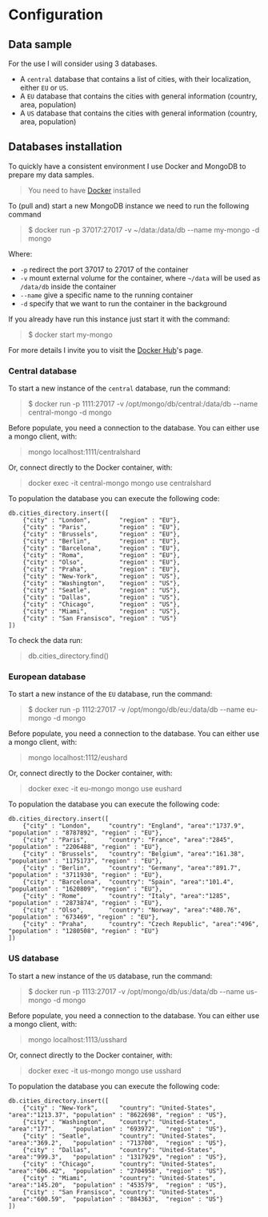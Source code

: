 # Configuration

## Data sample

For the use I will consider using 3 databases.

- A `central` database that contains a list of cities, with their localization, either `EU` or `US`.
- A `EU` database that contains the cities with general information (country, area, population)
- A `US` database that contains the cities with general information (country, area, population)

## Databases installation

To quickly have a consistent environment I use Docker and MongoDB to prepare my data samples.

> You need to have [Docker](https://docs.docker.com/install/) installed

To (pull and) start a new MongoDB instance we need to run the following command

 > $ docker run -p 37017:27017 -v ~/data:/data/db --name my-mongo -d mongo

Where:

- `-p` redirect the port 37017 to 27017 of the container
- `-v` mount external volume for the container, where `~/data` will be used as `/data/db` inside the container
- `--name` give a specific name to the running container
- `-d` specify that we want to run the container in the background

If you already have run this instance just start it with the command:

 > $ docker start my-mongo

For more details I invite you to visit the [Docker Hub](https://hub.docker.com/_/mongo/)'s page.

### Central database

To start a new instance of the `central` database, run the command:

 > $ docker run -p 1111:27017 -v /opt/mongo/db/central:/data/db --name central-mongo -d mongo

Before populate, you need a connection to the database. You can either use a mongo client, with:
> mongo localhost:1111/centralshard

Or, connect directly to the Docker container, with:
> docker exec -it central-mongo mongo
> use centralshard

To population the database you can execute the following code:

```
db.cities_directory.insert([
    {"city" : "London",        "region" : "EU"},
    {"city" : "Paris",         "region" : "EU"},
    {"city" : "Brussels",      "region" : "EU"},
    {"city" : "Berlin",        "region" : "EU"},
    {"city" : "Barcelona",     "region" : "EU"},
    {"city" : "Roma",          "region" : "EU"},
    {"city" : "Olso",          "region" : "EU"},
    {"city" : "Praha",         "region" : "EU"},
    {"city" : "New-York",      "region" : "US"},
    {"city" : "Washington",    "region" : "US"},
    {"city" : "Seatle",        "region" : "US"},
    {"city" : "Dallas",        "region" : "US"},
    {"city" : "Chicago",       "region" : "US"},
    {"city" : "Miami",         "region" : "US"},
    {"city" : "San Fransisco", "region" : "US"}
])
```

To check the data run:
> db.cities_directory.find()

### European database

To start a new instance of the `EU` database, run the command:

 > $ docker run -p 1112:27017 -v /opt/mongo/db/eu:/data/db --name eu-mongo -d mongo

Before populate, you need a connection to the database. You can either use a mongo client, with:
> mongo localhost:1112/eushard

Or, connect directly to the Docker container, with:
> docker exec -it eu-mongo mongo
> use eushard

To population the database you can execute the following code:

```
db.cities_directory.insert([
    {"city" : "London",     "country": "England", "area":"1737.9", "population" : "8787892", "region" : "EU"},
    {"city" : "Paris",      "country": "France", "area":"2845", "population" : "2206488", "region" : "EU"},
    {"city" : "Brussels",   "country": "Belgium", "area":"161.38", "population" : "1175173", "region" : "EU"},
    {"city" : "Berlin",     "country": "Germany", "area":"891.7", "population" : "3711930", "region" : "EU"},
    {"city" : "Barcelona",  "country": "Spain", "area":"101.4", "population" : "1620809", "region" : "EU"},
    {"city" : "Rome",       "country": "Italy", "area":"1285", "population" : "2873874", "region" : "EU"},
    {"city" : "Olso",       "country": "Norway", "area":"480.76", "population" : "673469", "region" : "EU"},
    {"city" : "Praha",      "country": "Czech Republic", "area":"496", "population" : "1280508", "region" : "EU"}
])
```

### US database

To start a new instance of the `US` database, run the command:

 > $ docker run -p 1113:27017 -v /opt/mongo/db/us:/data/db --name us-mongo -d mongo
 
Before populate, you need a connection to the database. You can either use a mongo client, with:
> mongo localhost:1113/usshard

Or, connect directly to the Docker container, with:
> docker exec -it us-mongo mongo
> use usshard

To population the database you can execute the following code:

```
db.cities_directory.insert([
    {"city" : "New-York",      "country": "United-States", "area":"1213.37", "population" : "8622698", "region" : "US"},
    {"city" : "Washington",    "country": "United-States", "area":"177",     "population" : "693972",  "region" : "US"},
    {"city" : "Seatle",        "country": "United-States", "area":"369.2",   "population" : "713700",  "region" : "US"},
    {"city" : "Dallas",        "country": "United-States", "area":"999.3",   "population" : "1317929", "region" : "US"},
    {"city" : "Chicago",       "country": "United-States", "area":"606.42",  "population" : "2704958", "region" : "US"},
    {"city" : "Miami",         "country": "United-States", "area":"145.20",  "population" : "453579",  "region" : "US"},
    {"city" : "San Fransisco", "country": "United-States", "area":"600.59",  "population" : "884363",  "region" : "US"}
])
```